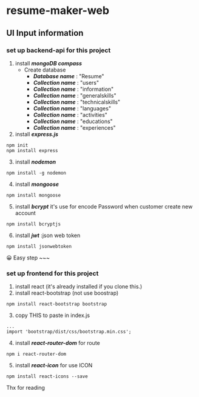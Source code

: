# resume-maker-web
## UI Input information
### set up backend-api for this project
1. install ***mongoDB compass***
   - Create database
     - ***Database name*** : "Resume"
     - ***Collection name*** : "users"
     - ***Collection name*** : "information"
     - ***Collection name*** : "generalskills"
     - ***Collection name*** : "technicalskills"
     - ***Collection name*** : "languages"
     - ***Collection name*** : "activities"
     - ***Collection name*** : "educations"
     - ***Collection name*** : "experiences"
2. install ***express.js***
```
npm init
npm install express 
```
3. install ***nodemon***
```
npm install -g nodemon
```
4. install ***mongoose***
```
npm install mongoose
```
5. install ***bcrypt*** it's use for encode Password when customer create new account
```
npm install bcryptjs
```
6. install ***jwt*** :json web token
```
npm install jsonwebtoken
```
😀 Easy step ~~~

### set up frontend for this project
1. install react (it's already installed if you clone this.)
2. install react-bootstrap (not use boostrap)
```
npm install react-bootstrap bootstrap
```
3. copy THIS to paste in index.js
```
...
import 'bootstrap/dist/css/bootstrap.min.css';
```
4. install ***react-router-dom*** for route 
```
npm i react-router-dom
```
5. install ***react-icon*** for use ICON
```
npm install react-icons --save
```

Thx for reading
